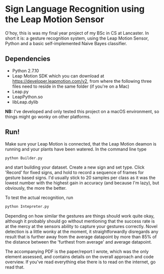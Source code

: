 # Sign Language Recognition using the Leap Motion Sensor
O'hoy, this is was my final year project of my BSc in CS at Lancaster.
In short it is: a gesture recognition system, using the Leap Motion Sensor, Python and a basic self-implemented Naive Bayes classifier.

## Dependencies
* Python 2.7.10
* Leap Motion SDK which you can download at https://developer.leapmotion.com/v2, from where the following three files need to reside in the same folder (if you're on a Mac)
 * Leap.py
 * LeapPython.so
 * libLeap.dylib
 
**NB:** I've developed and only tested this project on a macOS environment, so things might go wonky on other platforms.
 
## Run!
Make sure your Leap Motion is connected, that the Leap Motion deamon is running and your plants have been watered.
In the command line type
```bash
python Builder.py
```
and start building your dataset. Create a new sign and set type. Click 'Record' for fixed signs, and hold to record a sequence of frames for gesture based signs. I'd usually stick to 20 samples per class as it was the lowest number with the highest gain in accuracy (and because I'm lazy), but obviously, the more the better.

To test the actual recognition, run
```bash
python Intepreter.py
```
Depending on how similar the gestures are things should work quite okay, although it probably should go without mentioning that the success rate is at the mercy at the sensors ability to capture your gestures correctly.
Novel detection is a little wonky at the moment, it straightforwardly disregards any result that is further away from the average datapoint by more than 85% of the distance between the 'furthest from average' and average datapoint.

The accompanying PDF is the paper/report I wrote, which was the only element assessed, and contains details on the overall approach and code overview. If you've read everything else there is to read on the internet, go read that.
